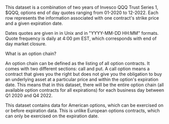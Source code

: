 This dataset is a combination of two years of Invesco QQQ Trust Series 1, $QQQ, options end of day quotes ranging from 01-2020 to 12-2022. Each row represents the information associated with one contract's strike price and a given expiration date.

Dates quotes are given in in Unix and in "YYYY-MM-DD HH:MM" formats. Quote frequency is daily at 4:00 pm EST, which corresponds with end of day market closure.

What is an option chain?

An option chain can be defined as the listing of all option contracts. It comes with two different sections: call and put. A call option means a contract that gives you the right but does not give you the obligation to buy an underlying asset at a particular price and within the option's expiration date. This means that in this dataset, there will be the entire option chain (all available option contracts for all expirations) for each business day between Q1 2020 and Q4 2022.

This dataset contains data for American options, which can be exercised on or before expiration data. This is unlike European options contracts, which can only be exercised on the expiration date.